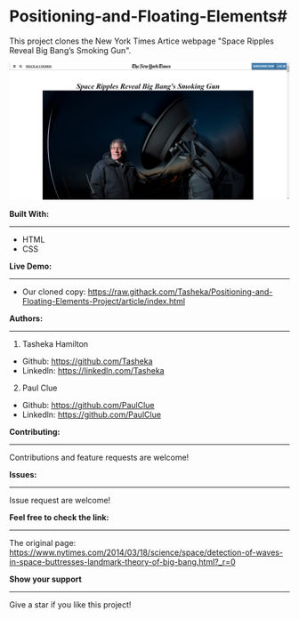 # Positioning-and-Floating-Elements#

This project clones the New York Times Artice webpage "Space Ripples Reveal Big Bang’s Smoking Gun".

![Image of a screenshot of our cloned page](images/screenshot.png)

**Built With:**

----
- HTML
- CSS  

**Live Demo:**

----
- Our cloned copy: https://raw.githack.com/Tasheka/Positioning-and-Floating-Elements-Project/article/index.html 

**Authors:**

----
1. Tasheka Hamilton
- Github: https://github.com/Tasheka
- Linkedln: https://linkedln.com/Tasheka

2. Paul Clue
- Github: https://github.com/PaulClue
- Linkedln: https://github.com/PaulClue

**Contributing:**

----
Contributions and feature requests are welcome!  

**Issues:**

----
Issue request are welcome!  

**Feel free to check the link:**

----
The original page: https://www.nytimes.com/2014/03/18/science/space/detection-of-waves-in-space-buttresses-landmark-theory-of-big-bang.html?_r=0  

**Show your support**

----
Give a star if you like this project!  

